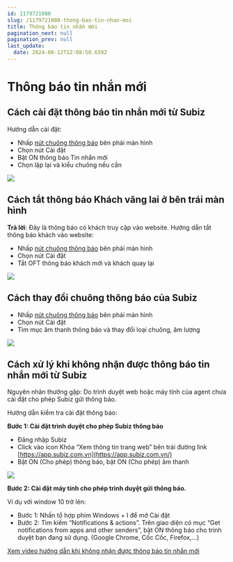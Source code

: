 ```yaml
---
id: 1179721080
slug: /1179721080-thong-bao-tin-nhan-moi
title: Thông báo tin nhắn mới
pagination_next: null
pagination_prev: null
last_update:
  date: 2024-08-12T12:08:50.659Z
---
```


# Thông báo tin nhắn mới

## Cách cài đặt thông báo tin nhắn mới từ Subiz


Hướng dẫn cài đặt:

- Nhấp [nút chuông thông báo](https://app.subiz.com.vn/profile/setting-notification) bên phải màn hình
- Chọn nút Cài đặt
- Bật ON thông báo Tin nhắn mới
- Chọn lặp lại và kiểu chuông nếu cần




![](https://vcdn.subiz-cdn.com/file/7e47939c4ed5031d44d202493b22140ad88bf030abc7334d9bf22a7590b65c3f_acpxkgumifuoofoosble)

## Cách tắt thông báo Khách vãng lai ở bên trái màn hình




**Trả lời**: Đây là thông báo có khách truy cập vào website. Hướng dẫn tắt thông báo khách vào website:

- Nhấp [nút chuông thông báo](https://app.subiz.com.vn/profile/setting-notification) bên phải màn hình
- Chọn nút Cài đặt
- Tắt OFT thông báo khách mới và khách quay lại




![](https://vcdn.subiz-cdn.com/file/7e47939c4ed5031d44d202493b22140ad88bf030abc7334d9bf22a7590b65c3f_acpxkgumifuoofoosble)

## Cách thay đổi chuông thông báo của Subiz


- Nhấp [nút chuông thông báo](https://app.subiz.com.vn/profile/setting-notification) bên phải màn hình
- Chọn nút Cài đặt
- Tìm mục âm thanh thông báo và thay đổi loại chuông, âm lượng




![](https://vcdn.subiz-cdn.com/file/4cf9cbbc424edcb00db85f1005f214f1c0cb98c3bcc62646223716d1339db96f_acpxkgumifuoofoosble)

## Cách xử lý khi không nhận được thông báo tin nhắn mới từ Subiz


Nguyên nhân thường gặp: Do trình duyệt web hoặc máy tính của agent chưa cài đặt cho phép Subiz gửi thông báo.



Hướng dẫn kiểm tra cài đặt thông báo:

**Bước 1: Cài đặt trình duyệt cho phép Subiz thông báo**

- Đăng nhập Subiz
- Click vào icon Khóa “Xem thông tin trang web” bên trái đường link [https://app.subiz.com.vn](https://app.subiz.com.vn/)
- Bật ON (Cho phép) thông báo, bật ON (Cho phép) âm thanh




![](https://vcdn.subiz-cdn.com/file/97715c4769fac40c7a41d8eeeba0caf0123cd5b8a4d314de4e9c4191f11e4395_acpxkgumifuoofoosble)


**Bước 2: Cài đặt máy tính cho phép trình duyệt gửi thông báo.**

Ví dụ với window 10 trở lên: 

- Bước 1: Nhấn tổ hợp phím Windows + I để mở Cài đặt
- Bước 2: Tìm kiếm “Notifications & actions”. Trên giao diện có mục “Get notifications from apps and other senders”, bật ON thông báo cho trình duyệt bạn đang sử dụng. (Google Chrome, Cốc Cốc, Firefox,...)

[Xem video hướng dẫn khi không nhận được thông báo tin nhắn mới](https://www.youtube.com/watch?v=usDLQp7IqHE)